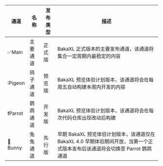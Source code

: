| 通道 | 名称 | 发布类型 | 描述 |
| ------ | ------ | ------ | ------ |
| ✅Main | 主要通道 | 正式版 | BakaXL 正式版本的主要发布通道，该通道将集合一定周期内最稳定的内容 |
| ❕Pigeon | 鸽子通道 | 预览版 | BakaXL 预览体验计划版本，该通道将会在每周五自动构建本周内开发的内容 |
| ❗Parrot | 鹦鹉通道 | 开发版 | BakaXL 预览体验计划版本，该通道将会在每次代码仓库出现改动后构建 |
| 🚧Bunny | 兔兔通道 | 先行版 | 早期 BakaXL 预览体验计划版本，该通道仅在 BakaXL 4.0 早期体验期间开放，当第一个正式版本发布后该通道将会切换至 Parrot 鹦鹉通道 |
